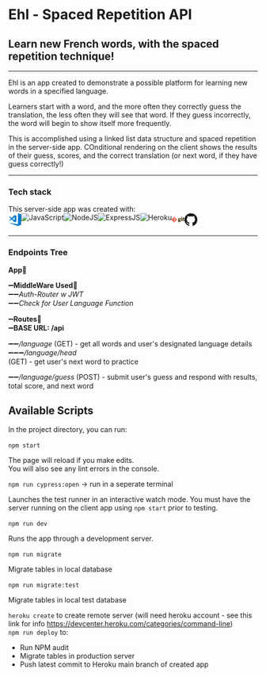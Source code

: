 # Ehl - Spaced Repetition API
## Learn new French words, with the spaced repetition technique! 

---

Ehl is an app created to demonstrate a possible platform for learning new words in a specified language. 

Learners start with a word, and the more often they correctly guess the translation, the less often they will see that word. If they guess incorrectly, the word will begin to show itself more frequently.

This is accomplished using a linked list data structure and spaced repetition in the server-side app. COnditional rendering on the client shows the results of their guess, scores, and the correct translation (or next word, if they have guess correctly!)


 --- 

### Tech stack  
This server-side app was created with:    
<img align="left" alt="Visual Studio Code" width="26px" src="https://raw.githubusercontent.com/github/explore/80688e429a7d4ef2fca1e82350fe8e3517d3494d/topics/visual-studio-code/visual-studio-code.png" />
<img align="left" alt="JavaScript" src="https://img.shields.io/badge/JavaScript-F7DF1E?style=for-the-badge&logo=javascript&logoColor=black" />
<img align="left" alt="NodeJS" src="https://img.shields.io/badge/Node.js-43853D?style=for-the-badge&logo=node.js&logoColor=white" />
<img align="left" alt="ExpressJS" src="https://img.shields.io/badge/Express.js-404D59?style=for-the-badge" />
<img align="left" alt="Heroku" src="https://img.shields.io/badge/Heroku-430098?style=for-the-badge&logo=heroku&logoColor=white" />
<img align="left" alt="Git" width="26px" src="https://raw.githubusercontent.com/github/explore/80688e429a7d4ef2fca1e82350fe8e3517d3494d/topics/git/git.png" />
<img align="left" alt="GitHub" width="26px" src="https://raw.githubusercontent.com/github/explore/78df643247d429f6cc873026c0622819ad797942/topics/github/github.png" />  

<br/>

---

### Endpoints Tree
**App🔻**     

➖**MiddleWare Used🔻**   
➖➖*Auth-Router w JWT*  
➖➖*Check for User Language Function*

➖**Routes🔻**    
➖**BASE URL: /api**   

➖➖*/language*
(GET) - get all words and user's designated language details
➖➖➖*/language/head*    
(GET) - get user's next word to practice

➖➖*/language/guess* 
(POST) - submit user's guess and respond with results, total score, and next word
  
  
## Available Scripts  
  
In the project directory, you can run:  
  
`npm start`  
  
The page will reload if you make edits.\
You will also see any lint errors in the console.

`npm run cypress:open` -> run in a seperate terminal

Launches the test runner in an interactive watch mode. You must have the server running on the client app using `npm start` prior to testing.

`npm run dev`

Runs the app through a development server.

`npm run migrate`

Migrate tables in local database

`npm run migrate:test`

Migrate tables in local test database

`heroku create` to create remote server (will need heroku account - see this link for info https://devcenter.heroku.com/categories/command-line)    
`npm run deploy`  to:
  
- Run NPM audit  
- Migrate tables in production server
- Push latest commit to Heroku main branch of created app